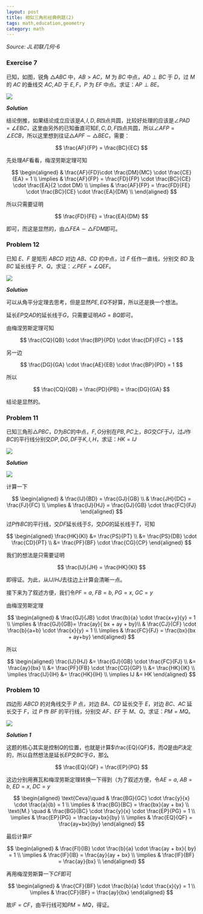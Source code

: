 ```yaml
---
layout: post 
title: 相似三角形经典例题(2)
tags: math,education,geometry
category: math
---
```


*Source: JL初联几何-6*

### Exercise 7

已知，如图，锐角 $\triangle ABC$ 中，$AB > AC$，$M$ 为 $BC$ 中点，$AD \perp BC$ 于 $D$，过 $M$ 的 $AC$ 的垂线交 $AC, AD$ 于 $E, F$，$P$ 为 $EF$ 中点。求证：$AP \perp BE$。

![](https://crsando.github.io/images/2025-07-24/E-007.png)

***Solution***

结论倒推，如果结论成立应该是$A,I,D,B$四点共圆，比较好处理的应该是$\angle PAD = \angle EBC$，这里由另外的已知垂直可知$E,C,D,F$四点共圆，所以$\angle AFP = \angle ECB$，所以这里想到往证$\triangle APF \sim \triangle BEC$，需要：

$$
\frac{AF}{FP} = \frac{BC}{EC}
$$

先处理$AF$看看，梅涅劳斯定理可知

$$
\begin{aligned}
& \frac{AF}{FD}\cdot \frac{DM}{MC} \cdot \frac{CE}{EA} = 1 \\
\implies & \frac{AF}{FP} = \frac{FD}{FP} \cdot \frac{BC}{CE} \cdot \frac{EA}{2 \cdot DM} \\
\implies & \frac{AF}{FP} = \frac{FD}{FE} \cdot \frac{BC}{CE} \cdot \frac{EA}{DM} \\
\end{aligned}
$$

所以只需要证明

$$
\frac{FD}{FE} = \frac{EA}{DM}
$$

即可，而这是显然的，由$\triangle FEA \sim \triangle FDM$即可。

### Problem 12

已知 $E、F$ 是矩形 $ABCD$ 对边 $AB、CD$ 的中点，过 $F$ 任作一直线，分别交 $BD$ 及 $BC$ 延长线于 $P、Q$。求证：$\angle PEF = \angle QEF$。

![](https://crsando.github.io/images/2025-07-24/P-012.png)

***Solution***

可以从角平分定理去思考，但是显然$PE,EQ$不好算，所以还是换一个想法。

延长$EP$交$AD$的延长线于$G$，只需要证明$AG = BQ$即可。

由梅涅劳斯定理可知

$$
\frac{CQ}{QB} \cdot \frac{BP}{PD} \cdot \frac{DF}{FC} = 1
$$

另一边

$$
\frac{DG}{GA} \cdot \frac{AE}{EB} \cdot \frac{BP}{PD} = 1
$$

所以

$$
    \frac{CQ}{QB} = \frac{PD}{PB} = \frac{DG}{GA}
$$

结论是显然的。

### Problem 11

已知三角形$\triangle PBC$，$D$为$BC$的中点，$F,G$分别在$PB, PC$上，$BG$交$CF$于$J$，过$J$作$BC$的平行线分别交$DP, DG, DF$于$K, I, H$，求证：$HK = IJ$

![](https://crsando.github.io/images/2025-07-24/P-011.png)

***Solution***

![](https://crsando.github.io/images/2025-07-24/P-011-Ans.png)

计算一下

$$
\begin{aligned}
& \frac{IJ}{BD} = \frac{GJ}{GB} \\
& \frac{JH}{DC} = \frac{FJ}{FC} \\
\implies & \frac{IJ}{HJ} = \frac{GJ}{GB} \cdot \frac{FC}{FJ}
\end{aligned}
$$

过$P$作$BC$的平行线，交$DF$延长线于$S$，交$DG$的延长线于$T$，可知

$$
\begin{aligned}
    \frac{HK}{KI} &= \frac{PS}{PT} \\
        &= \frac{PS}{DB} \cdot \frac{CD}{PT} \\
        &= \frac{PF}{BF} \cdot \frac{CG}{CP}
\end{aligned}
$$

我们的想法是只需要证明

$$
\frac{IJ}{JH} = \frac{HK}{KI}
$$

即得证。为此，从$IJ/HJ$去往边上计算会清晰一点。

接下来为了叙述方便，我们令$PF = a$, $FB = b$, $PG = x$, $GC = y$

由梅涅劳斯定理

$$
\begin{aligned}
& \frac{GJ}{JB} \cdot \frac{b}{a} \cdot \frac{x+y}{y} = 1 \\
\implies & \frac{GJ}{GB}= \frac{ay}{ bx + ay + by}\\
& \frac{CJ}{CF} \cdot \frac{b}{a+b} \cdot \frac{x}{y} = 1 \\
\implies & \frac{FC}{FJ} = \frac{bx}{bx + ay+by} 
\end{aligned}
$$

所以

$$
\begin{aligned}
\frac{IJ}{HJ} &= \frac{GJ}{GB} \cdot \frac{FC}{FJ} \\
    &= \frac{ay}{bx} \\
    &= \frac{PF}{FB} \cdot \frac{CG}{GP} \\
    &= \frac{HK}{IK} \\
    \implies \frac{IJ}{IH} &= \frac{HK}{IH} \\
    \implies IJ &= HK
\end{aligned}
$$

### Problem 10

四边形 $ABCD$ 的对角线交于 $P$ 点，对边 $BA、CD$ 延长交于 $E$，对边 $BC、AC$ 延长交于 $F$，过 $P$ 作 $BF$ 的平行线，分别交 $AF、EF$ 于 $M、Q$。求证：$PM = MQ$。

![](https://crsando.github.io/images/2025-07-24/P-010.png)

***Solution 1***

这题的核心其实是控制$Q$的位置，也就是计算$\frac{EQ}{QF}$，而$Q$是由$P$决定的，所以自然想法是延长$EP$交$BC$于$G$，那么

$$
    \frac{EQ}{QF} = \frac{EP}{PG}
$$

这边分别用赛瓦和梅涅劳斯定理转换一下得到（为了叙述方便，令$AE = a$, $AB = b$, $ED = x$, $DC = y$

$$
\begin{aligned}
\text{Ceva}\quad & \frac{BG}{GC} \cdot \frac{y}{x} \cdot \frac{a}{b} = 1 \\
\implies & \frac{BG}{BC} = \frac{bx}{ay + bx} \\
\text{M.} \quad & \frac{BG}{BC} \cdot \frac{y}{x} \cdot \frac{EP}{PG} = 1 \\
\implies & \frac{EP}{PG} = \frac{ay+bx}{by} \\
\implies & \frac{EQ}{QF} = \frac{ay+bx}{by}
\end{aligned}
$$

最后计算$IF$

$$
\begin{aligned}
& \frac{FI}{IB} \cdot \frac{b}{a} \cdot \frac{ay + bx}{ by} = 1 \\
\implies  & \frac{IF}{IB} = \frac{ay}{ay + bx} \\
\implies  & \frac{IF}{BF} = \frac{ay}{bx} \\
\end{aligned}
$$

再用梅涅劳斯算一下$CF$即可

$$
\begin{aligned}
    & \frac{CF}{BF} \cdot \frac{b}{a} \cdot \frac{x}{y} = 1 \\
    \implies & \frac{CF}{BF} = \frac{ay}{bx}
\end{aligned}
$$

故$IF = CF$，由平行线可知$PM = MQ$，得证。